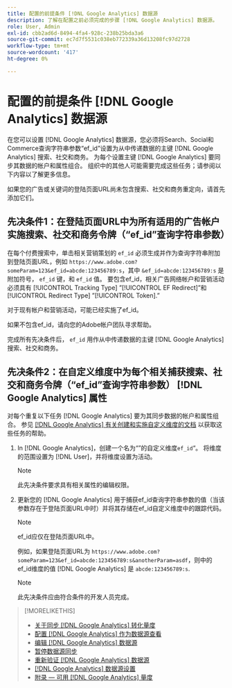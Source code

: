 ```yaml
---
title: 配置的前提条件 [!DNL Google Analytics] 数据源
description: 了解在配置之前必须完成的步骤 [!DNL Google Analytics] 数据源。
role: User, Admin
exl-id: cbb2ad6d-8494-4fa4-928c-238b25bda3a6
source-git-commit: ec7d7f5531c038eb772339a36d13208fc97d2728
workflow-type: tm+mt
source-wordcount: '417'
ht-degree: 0%

---
```


# 配置的前提条件 [!DNL Google Analytics] 数据源

在您可以设置 [!DNL Google Analytics] 数据源，您必须将Search、Social和Commerce查询字符串参数“ef_id”设置为从中传递数据的主键 [!DNL Google Analytics] 搜索、社交和商务。 为每个设置主键 [!DNL Google Analytics] 要同步其数据的帐户和属性组合。 组织中的其他人可能需要完成这些任务；请参阅以下内容以了解更多信息。

如果您的广告或关键词的登陆页面URL尚未包含搜索、社交和商务重定向，请首先添加它们。

## 先决条件1：在登陆页面URL中为所有适用的广告帐户实施搜索、社交和商务令牌（“ef_id”查询字符串参数）

在每个付费搜索中，单击相关营销策划的 `ef_id` 必须生成并作为查询字符串附加到登陆页面URL，例如 `https://www.adobe.com?someParam=123&ef_id=abcde:123456789:s`，其中 `&ef_id=abcde:123456789:s` 是附加符号， `ef_id` 键，和 `ef_id` 值。 要包含ef_id，相关广告网络帐户和营销活动必须具有 [!UICONTROL Tracking Type] ”[!UICONTROL EF Redirect]”和 [!UICONTROL Redirect Type] ”[!UICONTROL Token].”

对于现有帐户和营销活动，可能已经实施了ef_id。

如果不包含ef_id，请向您的Adobe帐户团队寻求帮助。

完成所有先决条件后， `ef_id` 用作从中传递数据的主键 [!DNL Google Analytics] 搜索、社交和商务。

## 先决条件2：在自定义维度中为每个相关捕获搜索、社交和商务令牌（“ef_id”查询字符串参数） [!DNL Google Analytics] 属性

对每个重复以下任务 [!DNL Google Analytics] 要为其同步数据的帐户和属性组合。 参见 [[!DNL Google Analytics] 有关创建和实施自定义维度的文档](https://support.google.com/analytics/answer/2709829?hl=en#zippy=%2Cin-this-article) 以获取这些任务的帮助。

1. In [!DNL Google Analytics]，创建一个名为“”的自定义维度`ef_id`“。 将维度的范围设置为 [!DNL User]，并将维度设置为活动。

   >[!NOTE]
   >
   >此先决条件要求具有相关属性的编辑权限。

1. 更新您的 [!DNL Google Analytics] 用于捕获ef_id查询字符串参数的值（当该参数存在于登陆页面URL中时）并将其存储在ef_id自定义维度中的跟踪代码。

   >[!NOTE]
   >
   >ef_id应仅在登陆页面URL中。

   例如，如果登陆页面URL为 `https://www.adobe.com?someParam=123&ef_id=abcde:123456789:s&anotherParam=asdf`，则中的ef_id维度的值 [!DNL Google Analytics] 是 `abcde:123456789:s`.

   >[!NOTE]
   >
   >此先决条件应由符合条件的开发人员完成。

>[!MORELIKETHIS]
>
>* [关于同步 [!DNL Google Analytics] 转化量度](data-source-about.md)
>* [配置 [!DNL Google Analytics] 作为数据源查看](data-source-configure.md)
>* [编辑 [!DNL Google Analytics] 数据源](data-source-edit.md)
>* [暂停数据源同步](data-source-pause.md)
>* [重新验证 [!DNL Google Analytics] 数据源](data-source-reauthenticate.md)
>* [[!DNL Google Analytics] 数据源设置](data-source-settings.md)
>* [附录 — 可用 [!DNL Google Analytics] 量度](data-source-ga-metrics.md)
